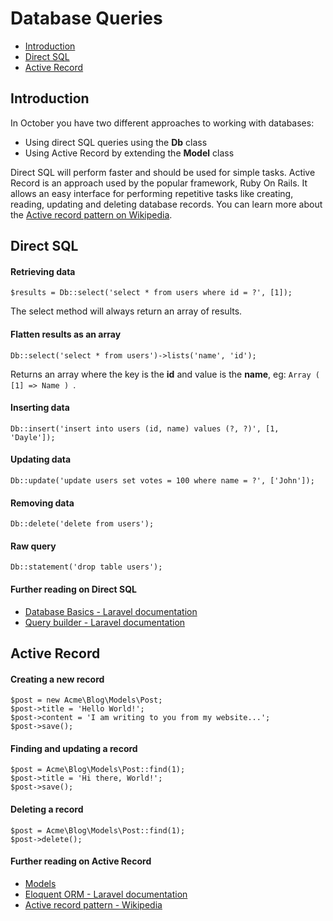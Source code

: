 # Database Queries

- [Introduction](#introduction)
- [Direct SQL](#direct-sql)
- [Active Record](#active-record)



<a name="introduction"></a>
## Introduction

In October you have two different approaches to working with databases:

* Using direct SQL queries using the **Db** class
* Using Active Record by extending the **Model** class

Direct SQL will perform faster and should be used for simple tasks. Active Record is an approach 
used by the popular framework, Ruby On Rails. It allows an easy interface for performing repetitive 
tasks like creating, reading, updating and deleting database records. You can learn more about the 
[Active record pattern on Wikipedia](http://en.wikipedia.org/wiki/Active_record_pattern).



<a name="direct-sql"></a>
## Direct SQL

#### Retrieving data

    $results = Db::select('select * from users where id = ?', [1]);

The select method will always return an array of results.

#### Flatten results as an array

    Db::select('select * from users')->lists('name', 'id');

Returns an array where the key is the **id** and value is the **name**, eg: ```Array ( [1] => Name ) ```.

#### Inserting data

    Db::insert('insert into users (id, name) values (?, ?)', [1, 'Dayle']);

#### Updating data

    Db::update('update users set votes = 100 where name = ?', ['John']);

#### Removing data

    Db::delete('delete from users');

#### Raw query

    Db::statement('drop table users');

#### Further reading on Direct SQL

* [Database Basics - Laravel documentation](http://laravel.com/docs/database)
* [Query builder - Laravel documentation](http://laravel.com/docs/queries)



<a name="active-record"></a>
## Active Record

#### Creating a new record

    $post = new Acme\Blog\Models\Post;
    $post->title = 'Hello World!';
    $post->content = 'I am writing to you from my website...';
    $post->save();

#### Finding and updating a record

    $post = Acme\Blog\Models\Post::find(1);
    $post->title = 'Hi there, World!';
    $post->save();

#### Deleting a record

    $post = Acme\Blog\Models\Post::find(1);
    $post->delete();

#### Further reading on Active Record

* [Models](http://octobercms.com/docs/database/models)
* [Eloquent ORM - Laravel documentation](http://laravel.com/docs/eloquent)
* [Active record pattern - Wikipedia](http://en.wikipedia.org/wiki/Active_record_pattern)

